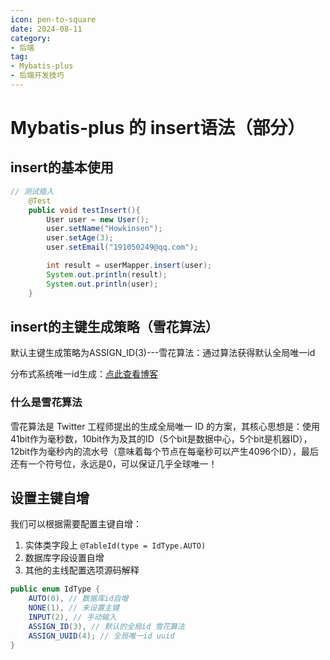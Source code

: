 ```yaml
---
icon: pen-to-square
date: 2024-08-11
category:
- 后端
tag:
- Mybatis-plus
- 后端开发技巧
---
```

# Mybatis-plus 的 insert语法（部分）
## insert的基本使用
```java
// 测试插入
    @Test
    public void testInsert(){
        User user = new User();
        user.setName("Howkinsen");
        user.setAge(3);
        user.setEmail("191050249@qq.com");

        int result = userMapper.insert(user);
        System.out.println(result);
        System.out.println(user);
    }
```

## insert的主键生成策略（雪花算法）

默认主键生成策略为ASSIGN_ID(3)---雪花算法：通过算法获得默认全局唯一id

分布式系统唯一id生成：[点此查看博客](https://juejin.cn/post/7191431147593662523?searchId=2024053111385686E03120FF5EDDABDB8E#heading-6)

### 什么是雪花算法

雪花算法是 Twitter 工程师提出的生成全局唯一 ID 的方案，其核心思想是：使用41bit作为毫秒数，10bit作为及其的ID（5个bit是数据中心，5个bit是机器ID），12bit作为毫秒内的流水号（意味着每个节点在每毫秒可以产生4096个ID），最后还有一个符号位，永远是0，可以保证几乎全球唯一！

## 设置主键自增

我们可以根据需要配置主键自增：
1. 实体类字段上 `@TableId(type = IdType.AUTO)`
2. 数据库字段设置自增
3. 其他的主线配置选项源码解释
```java
public enum IdType {
    AUTO(0), // 数据库id自增
    NONE(1), // 未设置主键
    INPUT(2), // 手动输入
    ASSIGN_ID(3), // 默认的全局id 雪花算法
    ASSIGN_UUID(4); // 全局唯一id uuid
}
```